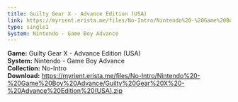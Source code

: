 ```yaml
---
title: Guilty Gear X - Advance Edition (USA)
link: https://myrient.erista.me/files/No-Intro/Nintendo%20-%20Game%20Boy%20Advance/Guilty%20Gear%20X%20-%20Advance%20Edition%20(USA).zip
type: single1
System: Nintendo - Game Boy Advance
---
```

<b>Game:</b> Guilty Gear X - Advance Edition (USA)<br>
<b>System:</b> Nintendo - Game Boy Advance<br>
<b>Collection:</b> No-Intro<br>
<b>Download:</b> https://myrient.erista.me/files/No-Intro/Nintendo%20-%20Game%20Boy%20Advance/Guilty%20Gear%20X%20-%20Advance%20Edition%20(USA).zip